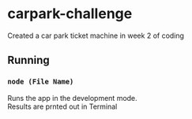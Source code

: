 # carpark-challenge
Created a car park ticket machine in week 2 of coding
## Running

### `node (File Name)`

Runs the app in the development mode.<br>
Results are prnted out in Terminal
